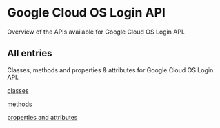 [
This is a templated file. Adding content to this file may result in it being
reverted. Instead, if you want to place additional content, create an
"overview_content.md" file in `docs/` directory. The Sphinx tool will
pick up on the content and merge the content.
]: #

# Google Cloud OS Login API

Overview of the APIs available for Google Cloud OS Login API.

## All entries

Classes, methods and properties & attributes for
Google Cloud OS Login API.

[classes](https://cloud.google.com/python/docs/reference/oslogin/latest/summary_class.html)

[methods](https://cloud.google.com/python/docs/reference/oslogin/latest/summary_method.html)

[properties and
attributes](https://cloud.google.com/python/docs/reference/oslogin/latest/summary_property.html)
